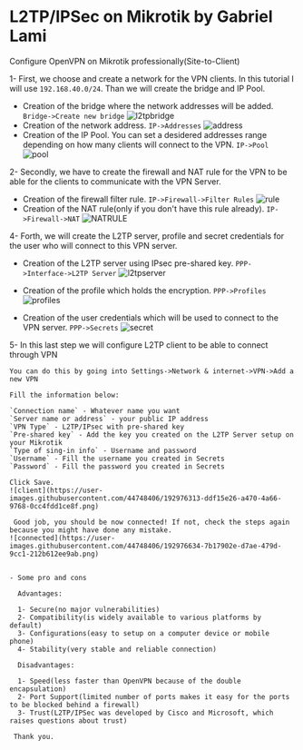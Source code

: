 # L2TP/IPSec on Mikrotik by Gabriel Lami
Configure OpenVPN on Mikrotik professionally(Site-to-Client)

1- First, we choose and create a network for the VPN clients. In this tutorial I will use `192.168.40.0/24`. Than we will create the bridge and IP Pool.
 - Creation of the bridge where the network addresses will be added. `Bridge->Create new bridge`
![l2tpbridge](https://user-images.githubusercontent.com/44748406/192971144-8406add0-0f8f-4a55-9b3a-b39c7637295a.png)
 - Creation of the network address. `IP->Addresses`
![address](https://user-images.githubusercontent.com/44748406/192971770-d5320a7f-038b-440d-b770-afe521cc6f4a.png)
 - Creation of the IP Pool. You can set a desidered addresses range depending on how many clients will connect to the VPN. `IP->Pool`
![pool](https://user-images.githubusercontent.com/44748406/192972150-329adcf5-f06a-47e4-8c10-a905a8f8ac5b.png)

2- Secondly, we have to create the firewall and NAT rule for the VPN to be able for the clients to communicate with the VPN Server.

- Creation of the firewall filter rule. `IP->Firewall->Filter Rules`
![rule](https://user-images.githubusercontent.com/44748406/192972775-3efd60a8-3daf-4ce0-9536-180262cc6de2.png)
- Creation of the NAT rule(only if you don't have this rule already). `IP->Firewall->NAT`
![NATRULE](https://user-images.githubusercontent.com/44748406/192098130-ac7b040a-7afe-4d5c-94d7-da9df854b818.png)
  
 4- Forth, we will create the L2TP server, profile and secret credentials for the user who will connect to this VPN server.
 
  - Creation of the L2TP server using IPsec pre-shared key. `PPP->Interface->L2TP Server`
![l2tpserver](https://user-images.githubusercontent.com/44748406/192973268-1b25efae-35ee-446c-91b5-f12ed98b8e73.png)

  - Creation of the profile which holds the encryption. `PPP->Profiles`
![profiles](https://user-images.githubusercontent.com/44748406/192974310-71bc6ae5-c73c-45ee-bc34-b57b7a31bb15.png)

  - Creation of the user credentials which will be used to connect to the VPN server. `PPP->Secrets`
![secret](https://user-images.githubusercontent.com/44748406/192974649-e5020074-1fa6-4044-95e1-8b2fcb6902c0.png)

 5- In this last step we will configure L2TP client to be able to connect through VPN
 
    You can do this by going into Settings->Network & internet->VPN->Add a new VPN
    
    Fill the information below:
    
    `Connection name` - Whatever name you want
    `Server name or address` - your public IP address
    `VPN Type` - L2TP/IPsec with pre-shared key
    `Pre-shared key` - Add the key you created on the L2TP Server setup on your Mikrotik
    `Type of sing-in info` - Username and password
    `Username` - Fill the username you created in Secrets
    `Password` - Fill the password you created in Secrets
    
    Click Save.
    ![client](https://user-images.githubusercontent.com/44748406/192976313-ddf15e26-a470-4a66-9768-0cc4fdd1ce8f.png)
     
     Good job, you should be now connected! If not, check the steps again because you might have done any mistake.
    ![connected](https://user-images.githubusercontent.com/44748406/192976634-7b17902e-d7ae-479d-9cc1-212b612ee9ab.png)
     
     
    - Some pro and cons
    
      Advantages:
      
      1- Secure(no major vulnerabilities)
      2- Compatibility(is widely available to various platforms by default)
      3- Configurations(easy to setup on a computer device or mobile phone)
      4- Stability(very stable and reliable connection)
      
      Disadvantages:
      
      1- Speed(less faster than OpenVPN because of the double encapsulation)
      2- Port Support(limited number of ports makes it easy for the ports to be blocked behind a firewall) 
      3- Trust(L2TP/IPSec was developed by Cisco and Microsoft, which raises questions about trust)
     
     Thank you.

